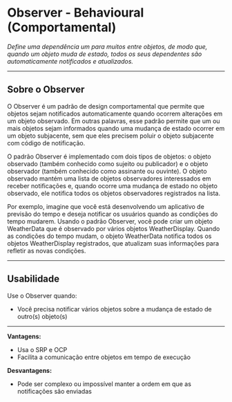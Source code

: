 # Observer - Behavioural (Comportamental)

*Define uma dependência um para muitos entre objetos, de modo que, quando um objeto muda de estado, todos os seus dependentes são automaticamente notificados e atualizados.*

---

## Sobre o Observer

O Observer é um padrão de design comportamental que permite que objetos sejam notificados automaticamente quando ocorrem alterações em um objeto observado. Em outras palavras, esse padrão permite que um ou mais objetos sejam informados quando uma mudança de estado ocorrer em um objeto subjacente, sem que eles precisem poluir o objeto subjacente com código de notificação.

O padrão Observer é implementado com dois tipos de objetos: o objeto observado (também conhecido como sujeito ou publicador) e o objeto observador (também conhecido como assinante ou ouvinte). O objeto observado mantém uma lista de objetos observadores interessados em receber notificações e, quando ocorre uma mudança de estado no objeto observado, ele notifica todos os objetos observadores registrados na lista.

Por exemplo, imagine que você está desenvolvendo um aplicativo de previsão do tempo e deseja notificar os usuários quando as condições do tempo mudarem. Usando o padrão Observer, você pode criar um objeto WeatherData que é observado por vários objetos WeatherDisplay. Quando as condições do tempo mudam, o objeto WeatherData notifica todos os objetos WeatherDisplay registrados, que atualizam suas informações para refletir as novas condições.

---

## Usabilidade

Use o Observer quando:

- Você precisa notificar vários objetos sobre a mudança de estado de outro(s) objeto(s)

---

**Vantagens:**
- Usa o SRP e OCP
- Facilita a comunicação entre objetos em tempo de execução

**Desvantagens:**
- Pode ser complexo ou impossível manter a ordem em que as notificações são enviadas
